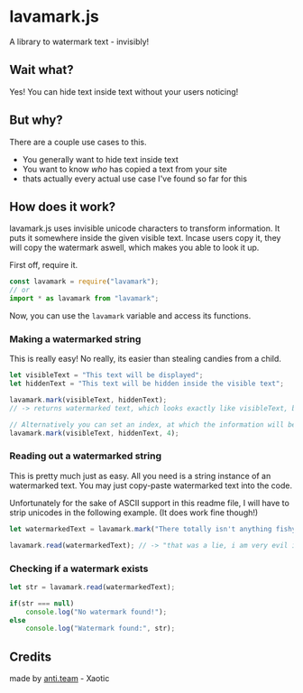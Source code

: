 # lavamark.js
A library to watermark text - invisibly!

## Wait what?
Yes! You can hide text inside text without your users noticing!

## But why?
There are a couple use cases to this.
* You generally want to hide text inside text
* You want to know _who_ has copied a text from your site
* thats actually every actual use case I've found so far for this

## How does it work?
lavamark.js uses invisible unicode characters to transform information. It puts it somewhere inside the given visible text. Incase users copy it, they will copy the watermark aswell, which makes you able to look it up.

First off, require it.
```js
const lavamark = require("lavamark");
// or
import * as lavamark from "lavamark";
```

Now, you can use the `lavamark` variable and access its functions.

### Making a watermarked string
This is really easy! No really, its easier than stealing candies from a child.
```js
let visibleText = "This text will be displayed";
let hiddenText = "This text will be hidden inside the visible text";

lavamark.mark(visibleText, hiddenText); 
// -> returns watermarked text, which looks exactly like visibleText, but has the information of hiddenText

// Alternatively you can set an index, at which the information will be set
lavamark.mark(visibleText, hiddenText, 4);
```

### Reading out a watermarked string
This is pretty much just as easy. All you need is a string instance of an watermarked text. You may just copy-paste watermarked text into the code.

Unfortunately for the sake of ASCII support in this readme file, I will have to strip unicodes in the following example. (It does work fine though!)

```js
let watermarkedText = lavamark.mark("There totally isn't anything fishy going on with this string!", "that was a lie, i am very evil indeed");

lavamark.read(watermarkedText); // -> "that was a lie, i am very evil indeed"
```

### Checking if a watermark exists
```js
let str = lavamark.read(watermarkedText);

if(str === null)
    console.log("No watermark found!");
else
    console.log("Watermark found:", str);

```

## Credits
made by [anti.team](https://anti.team) - Xaotic
